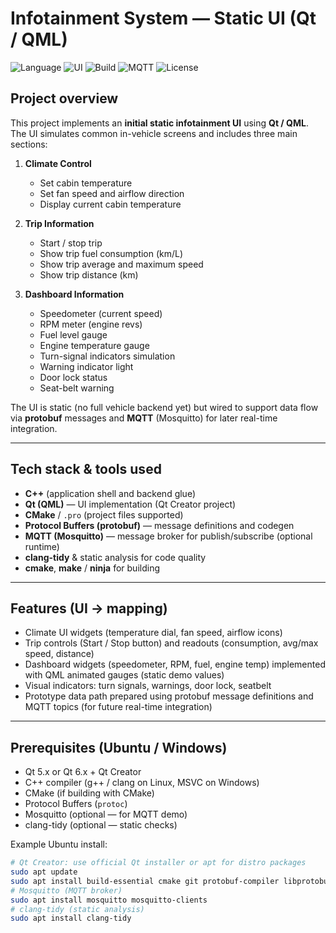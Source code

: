 # Infotainment System — Static UI (Qt / QML)

![Language](https://img.shields.io/badge/language-C++-blue.svg)
![UI](https://img.shields.io/badge/UI-QML-lightgrey.svg)
![Build](https://img.shields.io/badge/build-CMake-orange.svg)
![MQTT](https://img.shields.io/badge/MQTT-Mosquitto-green.svg)
![License](https://img.shields.io/badge/license-MIT-lightgrey.svg)

## Project overview
This project implements an **initial static infotainment UI** using **Qt / QML**.  
The UI simulates common in-vehicle screens and includes three main sections:

1. **Climate Control**
   - Set cabin temperature
   - Set fan speed and airflow direction
   - Display current cabin temperature

2. **Trip Information**
   - Start / stop trip
   - Show trip fuel consumption (km/L)
   - Show trip average and maximum speed
   - Show trip distance (km)

3. **Dashboard Information**
   - Speedometer (current speed)
   - RPM meter (engine revs)
   - Fuel level gauge
   - Engine temperature gauge
   - Turn-signal indicators simulation
   - Warning indicator light
   - Door lock status
   - Seat-belt warning

The UI is static (no full vehicle backend yet) but wired to support data flow via **protobuf** messages and **MQTT** (Mosquitto) for later real-time integration.

---

## Tech stack & tools used
- **C++** (application shell and backend glue)  
- **Qt (QML)** — UI implementation (Qt Creator project)  
- **CMake** / `.pro` (project files supported)  
- **Protocol Buffers (protobuf)** — message definitions and codegen  
- **MQTT (Mosquitto)** — message broker for publish/subscribe (optional runtime)  
- **clang-tidy** & static analysis for code quality  
- **cmake**, **make** / **ninja** for building

---

## Features (UI -> mapping)
- Climate UI widgets (temperature dial, fan speed, airflow icons)  
- Trip controls (Start / Stop button) and readouts (consumption, avg/max speed, distance)  
- Dashboard widgets (speedometer, RPM, fuel, engine temp) implemented with QML animated gauges (static demo values)  
- Visual indicators: turn signals, warnings, door lock, seatbelt  
- Prototype data path prepared using protobuf message definitions and MQTT topics (for future real-time integration)

---

## Prerequisites (Ubuntu / Windows)
- Qt 5.x or Qt 6.x + Qt Creator  
- C++ compiler (g++ / clang on Linux, MSVC on Windows)  
- CMake (if building with CMake)  
- Protocol Buffers (`protoc`)  
- Mosquitto (optional — for MQTT demo)  
- clang-tidy (optional — static checks)

Example Ubuntu install:
```bash
# Qt Creator: use official Qt installer or apt for distro packages
sudo apt update
sudo apt install build-essential cmake git protobuf-compiler libprotobuf-dev
# Mosquitto (MQTT broker)
sudo apt install mosquitto mosquitto-clients
# clang-tidy (static analysis)
sudo apt install clang-tidy
